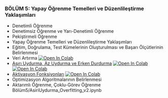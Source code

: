 ### BÖLÜM 5: Yapay Öğrenme Temelleri ve Düzenlileştirme Yaklaşımları 

- Denetimli Öğrenme
- Denetimsiz Öğrenme ve Yarı-Denetimli Öğrenme
- Pekiştirmeli Öğrenme
- Yapay Öğrenme Temelleri ve Düzenlileştirme Yaklaşımları
- Eğitim, Doğrulama, Test Kümelerinin Oluşturulması ve Başarı Ölçütlerinin Belirlenmesi
- Veri Artırma [![Open In Colab](https://colab.research.google.com/assets/colab-badge.svg)](https://colab.research.google.com/github/ayyucekizrak/Udemy_DerinOgrenmeyeGiris/blob/master/Regularizasyon%20ve%20Optimizasyon/veriartirma_1.ipynb)
- [Aşırı Uydurma, Az Uydurma ve Erken Durdurma](https://github.com/ayyucekizrak/Udemy_DerinOgrenmeyeGiris/tree/master/Asiri_Uydurma_(Overfitting)_ve_Erken_Durdurma_(Early_Stopping))  [![Open In Colab](https://colab.research.google.com/assets/colab-badge.svg)](https://colab.research.google.com/github/ayyucekizrak/Udemy_DerinOgrenmeyeGiris/blob/master/Asiri_Uydurma_(Overfitting)_ve_Erken_Durdurma_(Early_Stopping)/AsiriUydurma_Overfitting_v1.ipynb) [![Open In Colab](https://colab.research.google.com/assets/colab-badge.svg)](https://colab.research.google.com/github/ayyucekizrak/Keras_ile_Derin_Ogrenmeye_Giris/blob/master/Bölüm5/AsiriUydurma_Overfitting_v2.ipynb)
- [Aktivasyon Fonksiyonları](https://github.com/ayyucekizrak/Udemy_DerinOgrenmeyeGiris/tree/master/Aktivasyon_Fonksiyonlarinin_Karsilastirilmasi) [![Open In Colab](https://colab.research.google.com/assets/colab-badge.svg)](https://colab.research.google.com/github/ayyucekizrak/Keras_ile_Derin_Ogrenmeye_Giris/blob/master/Bölüm5/Aktivasyon_Fonksiyonları_Karşılaştırması.ipynb)
- Optimizasyon Algoritmalarının Belirlenmesi
- Aktarımlı Öğrenme, Çoklu-Görev Öğrenme
Bölüm5/AsiriUydurma_Overfitting_v2.ipynb
